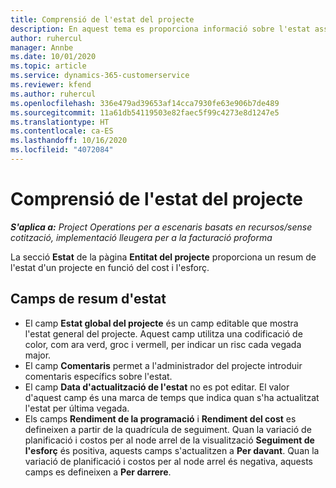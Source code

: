 ```yaml
---
title: Comprensió de l'estat del projecte
description: En aquest tema es proporciona informació sobre l'estat assignat els projectes al Dynamics 365 Project Operations.
author: ruhercul
manager: Annbe
ms.date: 10/01/2020
ms.topic: article
ms.service: dynamics-365-customerservice
ms.reviewer: kfend
ms.author: ruhercul
ms.openlocfilehash: 336e479ad39653af14cca7930fe63e906b7de489
ms.sourcegitcommit: 11a61db54119503e82faec5f99c4273e8d1247e5
ms.translationtype: HT
ms.contentlocale: ca-ES
ms.lasthandoff: 10/16/2020
ms.locfileid: "4072084"
---
```

# <a name="understand-project-status"></a>Comprensió de l'estat del projecte

_**S'aplica a:** Project Operations per a escenaris basats en recursos/sense cotització, implementació lleugera per a la facturació proforma_


La secció **Estat** de la pàgina **Entitat del projecte** proporciona un resum de l'estat d'un projecte en funció del cost i l'esforç.


## <a name="status-summary-fields"></a>Camps de resum d'estat

- El camp **Estat global del projecte** és un camp editable que mostra l'estat general del projecte. Aquest camp utilitza una codificació de color, com ara verd, groc i vermell, per indicar un risc cada vegada major. 
- El camp **Comentaris** permet a l'administrador del projecte introduir comentaris específics sobre l'estat. 
- El camp **Data d'actualització de l'estat** no es pot editar. El valor d'aquest camp és una marca de temps que indica quan s'ha actualitzat l'estat per última vegada.
- Els camps **Rendiment de la programació** i **Rendiment del cost** es defineixen a partir de la quadrícula de seguiment. Quan la variació de planificació i costos per al node arrel de la visualització **Seguiment de l'esforç** és positiva, aquests camps s'actualitzen a **Per davant**. Quan la variació de planificació i costos per al node arrel és negativa, aquests camps es defineixen a **Per darrere**.
